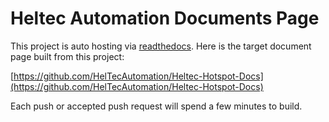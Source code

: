 # Heltec Automation Documents Page

This project is auto hosting via [readthedocs](https://readthedocs.org/). Here is the target document page built from this project:

[https://github.com/HelTecAutomation/Heltec-Hotspot-Docs](https://github.com/HelTecAutomation/Heltec-Hotspot-Docs)



Each push or accepted push request will spend a few minutes to build.

